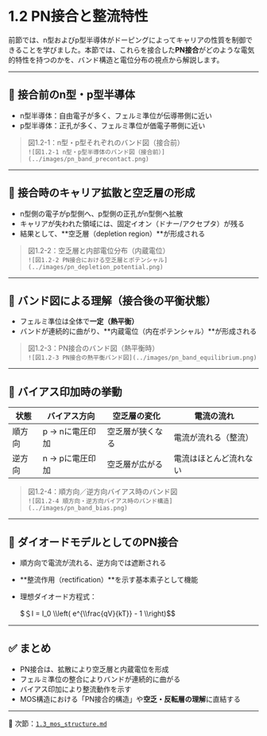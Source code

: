 # 1.2 PN接合と整流特性

前節では、n型およびp型半導体がドーピングによってキャリアの性質を制御できることを学びました。本節では、これらを接合した**PN接合**がどのような電気的特性を持つのかを、バンド構造と電位分布の視点から解説します。

---

## 🔹 接合前のn型・p型半導体

- n型半導体：自由電子が多く、フェルミ準位が伝導帯側に近い
- p型半導体：正孔が多く、フェルミ準位が価電子帯側に近い

> 図1.2-1：n型・p型それぞれのバンド図（接合前）  
> `![図1.2-1 n型・p型半導体のバンド図（接合前）](../images/pn_band_precontact.png)`

---

## 🔹 接合時のキャリア拡散と空乏層の形成

- n型側の電子がp型側へ、p型側の正孔がn型側へ拡散
- キャリアが失われた領域には、固定イオン（ドナー/アクセプタ）が残る
- 結果として、**空乏層（depletion region）**が形成される

> 図1.2-2：空乏層と内部電位分布（内蔵電位）  
> `![図1.2-2 PN接合における空乏層とポテンシャル](../images/pn_depletion_potential.png)`

---

## 🔹 バンド図による理解（接合後の平衡状態）

- フェルミ準位は全体で**一定（熱平衡）**
- バンドが連続的に曲がり、**内蔵電位（内在ポテンシャル）**が形成される

> 図1.2-3：PN接合のバンド図（熱平衡時）  
> `![図1.2-3 PN接合の熱平衡バンド図](../images/pn_band_equilibrium.png)`

---

## 🔹 バイアス印加時の挙動

| 状態 | バイアス方向 | 空乏層の変化 | 電流の流れ |
|------|---------------|---------------|-------------|
| 順方向 | p → nに電圧印加 | 空乏層が狭くなる | 電流が流れる（整流） |
| 逆方向 | n → pに電圧印加 | 空乏層が広がる | 電流はほとんど流れない |

> 図1.2-4：順方向／逆方向バイアス時のバンド図  
> `![図1.2-4 順方向・逆方向バイアス時のバンド構造](../images/pn_band_bias.png)`

---

## 🔹 ダイオードモデルとしてのPN接合

- 順方向で電流が流れる、逆方向では遮断される
- **整流作用（rectification）**を示す基本素子として機能
- 理想ダイオード方程式：  
  
  $＄I = I_0 \\left( e^{\\frac{qV}{kT}} - 1 \\right)$$
  
---

## ✅ まとめ

- PN接合は、拡散により空乏層と内蔵電位を形成
- フェルミ準位の整合によりバンドが連続的に曲がる
- バイアス印加により整流動作を示す
- MOS構造における「PN接合的構造」や**空乏・反転層の理解**に直結する

---

📎 次節：[`1.3_mos_structure.md`](./1.3_mos_structure.md)
